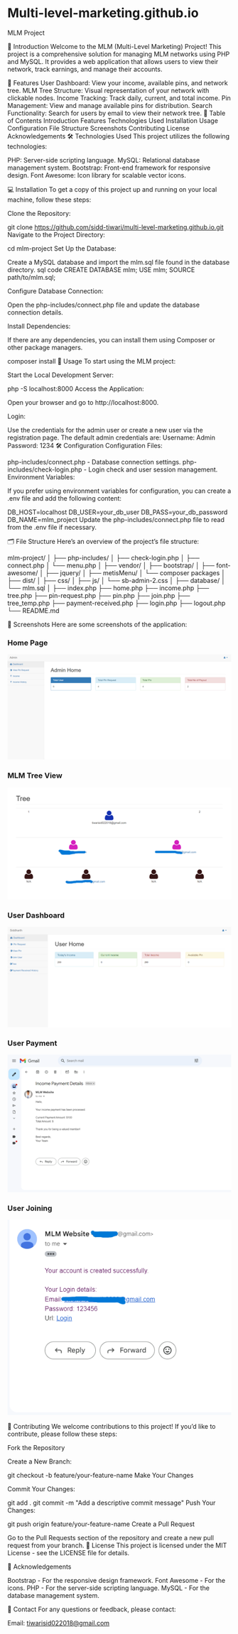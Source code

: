# Multi-level-marketing.github.io

MLM Project

📖 Introduction
Welcome to the MLM (Multi-Level Marketing) Project! This project is a comprehensive solution for managing MLM networks using PHP and MySQL. It provides a web application that allows users to view their network, track earnings, and manage their accounts.

🚀 Features
User Dashboard: View your income, available pins, and network tree.
MLM Tree Structure: Visual representation of your network with clickable nodes.
Income Tracking: Track daily, current, and total income.
Pin Management: View and manage available pins for distribution.
Search Functionality: Search for users by email to view their network tree.
📜 Table of Contents
Introduction
Features
Technologies Used
Installation
Usage
Configuration
File Structure
Screenshots
Contributing
License
Acknowledgements
🛠 Technologies Used
This project utilizes the following technologies:

PHP: Server-side scripting language.
MySQL: Relational database management system.
Bootstrap: Front-end framework for responsive design.
Font Awesome: Icon library for scalable vector icons.

💻 Installation
To get a copy of this project up and running on your local machine, follow these steps:

Clone the Repository:

git clone https://github.com/sidd-tiwari/multi-level-marketing.github.io.git
Navigate to the Project Directory:

cd mlm-project
Set Up the Database:

Create a MySQL database and import the mlm.sql file found in the database directory.
sql code
CREATE DATABASE mlm;
USE mlm;
SOURCE path/to/mlm.sql;

Configure Database Connection:

Open the php-includes/connect.php file and update the database connection details.

<?php
$host = 'localhost';
$user = 'root';
$password = 'your_db_password';
$database = 'mlm';

$con = mysqli_connect($host, $user, $password, $database);
if (!$con) {
    die("Connection failed: " . mysqli_connect_error());
}
?>
Install Dependencies:

If there are any dependencies, you can install them using Composer or other package managers.

composer install
📖 Usage
To start using the MLM project:

Start the Local Development Server:

php -S localhost:8000
Access the Application:

Open your browser and go to http://localhost:8000.

Login:

Use the credentials for the admin user or create a new user via the registration page.
The default admin credentials are:
Username: Admin
Password: 1234
🛠 Configuration
Configuration Files:

php-includes/connect.php - Database connection settings.
php-includes/check-login.php - Login check and user session management.
Environment Variables:

If you prefer using environment variables for configuration, you can create a .env file and add the following content:

DB_HOST=localhost
DB_USER=your_db_user
DB_PASS=your_db_password
DB_NAME=mlm_project
Update the php-includes/connect.php file to read from the .env file if necessary.

🗂 File Structure
Here’s an overview of the project’s file structure:

mlm-project/
│
├── php-includes/
│   ├── check-login.php
│   ├── connect.php
│   └── menu.php
│
├── vendor/
│   ├── bootstrap/
│   ├── font-awesome/
│   ├── jquery/
│   ├── metisMenu/
│   └── composer packages
│
├── dist/
│   ├── css/
│   ├── js/
│   └── sb-admin-2.css
│
├── database/
│   └── mlm.sql
│
├── index.php
├── home.php
├── income.php
├── tree.php
├── pin-request.php
├── pin.php
├── join.php
├── tree_temp.php
├── payment-received.php
├── login.php
├── logout.php
└── README.md

📸 Screenshots
Here are some screenshots of the application:

### Home Page
![Home Page](/images/home.png)

### MLM Tree View
![MLM Tree View](/images/tree.png)

### User Dashboard
![User Dashboard](/images/dashboard.png)

### User Payment
![User Dashboard](/images/payment_notification.png)

### User Joining
![User Dashboard](/images/join_notification.png)

🤝 Contributing
We welcome contributions to this project! If you’d like to contribute, please follow these steps:

Fork the Repository

Create a New Branch:

git checkout -b feature/your-feature-name
Make Your Changes

Commit Your Changes:

git add .
git commit -m "Add a descriptive commit message"
Push Your Changes:

git push origin feature/your-feature-name
Create a Pull Request

Go to the Pull Requests section of the repository and create a new pull request from your branch.
📜 License
This project is licensed under the MIT License - see the LICENSE file for details.

🙏 Acknowledgements

Bootstrap - For the responsive design framework.
Font Awesome - For the icons.
PHP - For the server-side scripting language.
MySQL - For the database management system.

📧 Contact
For any questions or feedback, please contact:

Email: tiwarisid022018@gmail.com

